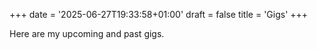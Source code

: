 +++
date = '2025-06-27T19:33:58+01:00'
draft = false
title = 'Gigs'
+++

Here are my upcoming and past gigs.